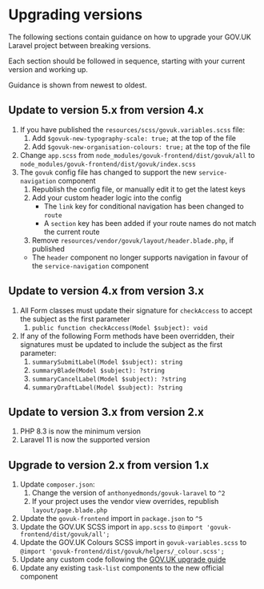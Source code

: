 # Upgrading versions

The following sections contain guidance on how to upgrade your GOV.UK Laravel project between breaking versions.

Each section should be followed in sequence, starting with your current version and working up.

Guidance is shown from newest to oldest.

## Update to version 5.x from version 4.x

1. If you have published the `resources/scss/govuk.variables.scss` file:
   1. Add `$govuk-new-typography-scale: true;` at the top of the file
   2. Add `$govuk-new-organisation-colours: true;` at the top of the file 
2. Change `app.scss` from `node_modules/govuk-frontend/dist/govuk/all` to `node_modules/govuk-frontend/dist/govuk/index.scss`
3. The `govuk` config file has changed to support the new `service-navigation` component
   1. Republish the config file, or manually edit it to get the latest keys
   2. Add your custom header logic into the config
      * The `link` key for conditional navigation has been changed to `route`
      * A `section` key has been added if your route names do not match the current route
   3. Remove `resources/vendor/govuk/layout/header.blade.php`, if published
   * The `header` component no longer supports navigation in favour of the `service-navigation` component

## Update to version 4.x from version 3.x

1. All Form classes must update their signature for `checkAccess` to accept the subject as the first parameter
   1. `public function checkAccess(Model $subject): void`
2. If any of the following Form methods have been overridden, their signatures must be updated to include the subject as the first parameter:
   1. `summarySubmitLabel(Model $subject): string`
   2. `summaryBlade(Model $subject): ?string`
   3. `summaryCancelLabel(Model $subject): ?string`
   4. `summaryDraftLabel(Model $subject): ?string`

## Update to version 3.x from version 2.x

1. PHP 8.3 is now the minimum version
2. Laravel 11 is now the supported version

## Upgrade to version 2.x from version 1.x

1. Update `composer.json`:
   1. Change the version of `anthonyedmonds/govuk-laravel` to `^2`
   2. If your project uses the vendor view overrides, republish `layout/page.blade.php`
2. Update the `govuk-frontend` import in `package.json` to `^5`
3. Update the GOV.UK SCSS import in `app.scss` to `@import 'govuk-frontend/dist/govuk/all';`
4. Update the GOV.UK Colours SCSS import in `govuk-variables.scss` to `@import 'govuk-frontend/dist/govuk/helpers/_colour.scss';`
5. Update any custom code following the [GOV.UK upgrade guide](https://github.com/alphagov/govuk-frontend/releases/tag/v5.0.0)
6. Update any existing `task-list` components to the new official component
